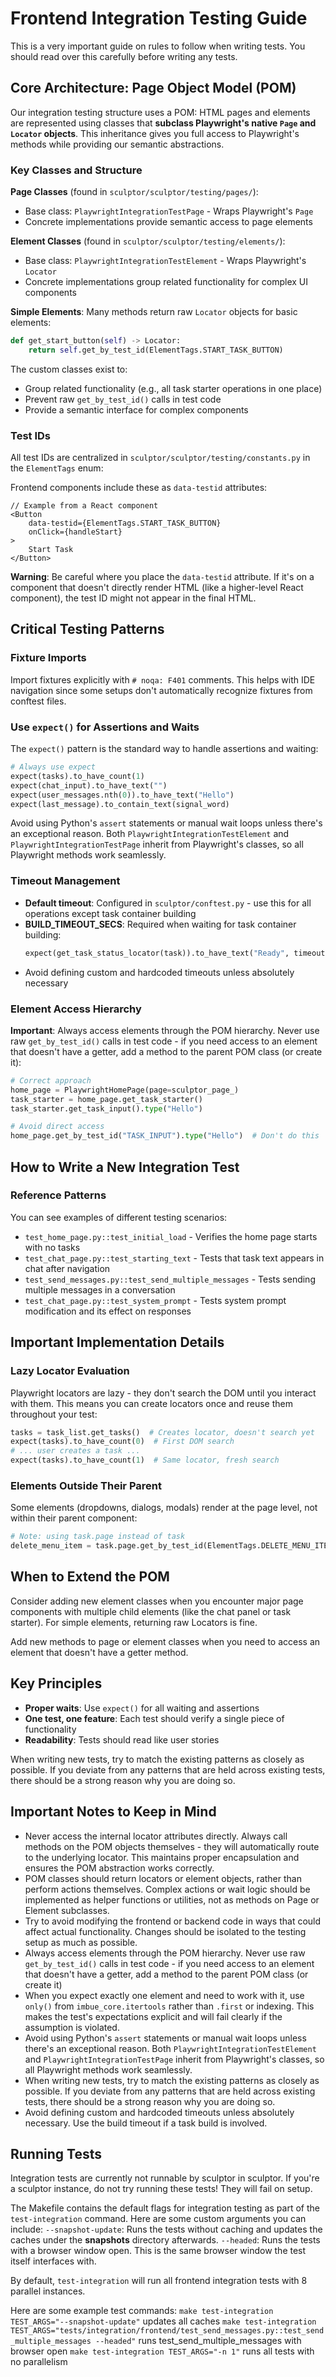 # Frontend Integration Testing Guide

This is a very important guide on rules to follow when writing tests. You should read over this carefully before writing any tests.

## Core Architecture: Page Object Model (POM)

Our integration testing structure uses a POM: HTML pages and elements are represented using classes that **subclass Playwright's native `Page` and `Locator` objects**. This inheritance gives you full access to Playwright's methods while providing our semantic abstractions.

### Key Classes and Structure

**Page Classes** (found in `sculptor/sculptor/testing/pages/`):
- Base class: `PlaywrightIntegrationTestPage` - Wraps Playwright's `Page`
- Concrete implementations provide semantic access to page elements

**Element Classes** (found in `sculptor/sculptor/testing/elements/`):
- Base class: `PlaywrightIntegrationTestElement` - Wraps Playwright's `Locator`
- Concrete implementations group related functionality for complex UI components

**Simple Elements**: Many methods return raw `Locator` objects for basic elements:
```python
def get_start_button(self) -> Locator:
    return self.get_by_test_id(ElementTags.START_TASK_BUTTON)
```

The custom classes exist to:
- Group related functionality (e.g., all task starter operations in one place)
- Prevent raw `get_by_test_id()` calls in test code
- Provide a semantic interface for complex components

### Test IDs

All test IDs are centralized in `sculptor/sculptor/testing/constants.py` in the `ElementTags` enum:

Frontend components include these as `data-testid` attributes:
```tsx
// Example from a React component
<Button
    data-testid={ElementTags.START_TASK_BUTTON}
    onClick={handleStart}
>
    Start Task
</Button>
```

**Warning**: Be careful where you place the `data-testid` attribute. If it's on a component that doesn't directly render HTML (like a higher-level React component), the test ID might not appear in the final HTML.

## Critical Testing Patterns

### Fixture Imports

Import fixtures explicitly with `# noqa: F401` comments. This helps with IDE navigation since some setups don't automatically recognize fixtures from conftest files.

### Use `expect()` for Assertions and Waits

The `expect()` pattern is the standard way to handle assertions and waiting:

```python
# Always use expect
expect(tasks).to_have_count(1)
expect(chat_input).to_have_text("")
expect(user_messages.nth(0)).to_have_text("Hello")
expect(last_message).to_contain_text(signal_word)
```

Avoid using Python's `assert` statements or manual wait loops unless there's an exceptional reason. Both `PlaywrightIntegrationTestElement` and `PlaywrightIntegrationTestPage` inherit from Playwright's classes, so all Playwright methods work seamlessly.

### Timeout Management

- **Default timeout**: Configured in `sculptor/conftest.py` - use this for all operations except task container building
- **BUILD_TIMEOUT_SECS**: Required when waiting for task container building:
  ```python
  expect(get_task_status_locator(task)).to_have_text("Ready", timeout=BUILD_TIMEOUT_SECS * 1000)
  ```
- Avoid defining custom and hardcoded timeouts unless absolutely necessary

### Element Access Hierarchy

**Important**: Always access elements through the POM hierarchy. Never use raw `get_by_test_id()` calls in test code - if you need access to an element that doesn't have a getter, add a method to the parent POM class (or create it):
```python
# Correct approach
home_page = PlaywrightHomePage(page=sculptor_page_)
task_starter = home_page.get_task_starter()
task_starter.get_task_input().type("Hello")

# Avoid direct access
home_page.get_by_test_id("TASK_INPUT").type("Hello")  # Don't do this
```

## How to Write a New Integration Test

### Reference Patterns

You can see examples of different testing scenarios:
- `test_home_page.py::test_initial_load` - Verifies the home page starts with no tasks
- `test_chat_page.py::test_starting_text` - Tests that task text appears in chat after navigation
- `test_send_messages.py::test_send_multiple_messages` - Tests sending multiple messages in a conversation
- `test_chat_page.py::test_system_prompt` - Tests system prompt modification and its effect on responses

## Important Implementation Details

### Lazy Locator Evaluation

Playwright locators are lazy - they don't search the DOM until you interact with them. This means you can create locators once and reuse them throughout your test:

```python
tasks = task_list.get_tasks()  # Creates locator, doesn't search yet
expect(tasks).to_have_count(0)  # First DOM search
# ... user creates a task ...
expect(tasks).to_have_count(1)  # Same locator, fresh search
```

### Elements Outside Their Parent

Some elements (dropdowns, dialogs, modals) render at the page level, not within their parent component:
```python
# Note: using task.page instead of task
delete_menu_item = task.page.get_by_test_id(ElementTags.DELETE_MENU_ITEM)
```

## When to Extend the POM

Consider adding new element classes when you encounter major page components with multiple child elements (like the chat panel or task starter). For simple elements, returning raw Locators is fine.

Add new methods to page or element classes when you need to access an element that doesn't have a getter method.

## Key Principles

- **Proper waits**: Use `expect()` for all waiting and assertions
- **One test, one feature**: Each test should verify a single piece of functionality
- **Readability**: Tests should read like user stories

When writing new tests, try to match the existing patterns as closely as possible. If you deviate from any patterns that are held across existing tests, there should be a strong reason why you are doing so.

## Important Notes to Keep in Mind
- Never access the internal locator attributes directly. Always call methods on the POM objects themselves - they will automatically route to the underlying locator. This maintains proper encapsulation and ensures the POM abstraction works correctly.
- POM classes should return locators or element objects, rather than perform actions themselves. Complex actions or wait logic should be implemented as helper functions or utilities, not as methods on Page or Element subclasses.
- Try to avoid modifying the frontend or backend code in ways that could affect actual functionality. Changes should be isolated to the testing setup as much as possible.
- Always access elements through the POM hierarchy. Never use raw `get_by_test_id()` calls in test code - if you need access to an element that doesn't have a getter, add a method to the parent POM class (or create it)
- When you expect exactly one element and need to work with it, use `only()` from `imbue_core.itertools` rather than `.first` or indexing. This makes the test's expectations explicit and will fail clearly if the assumption is violated.
- Avoid using Python's `assert` statements or manual wait loops unless there's an exceptional reason. Both `PlaywrightIntegrationTestElement` and `PlaywrightIntegrationTestPage` inherit from Playwright's classes, so all Playwright methods work seamlessly.
- When writing new tests, try to match the existing patterns as closely as possible. If you deviate from any patterns that are held across existing tests, there should be a strong reason why you are doing so.
- Avoid defining custom and hardcoded timeouts unless absolutely necessary. Use the build timeout if a task build is involved.


## Running Tests

Integration tests are currently not runnable by sculptor in sculptor. If you're a sculptor instance, do not try running these tests! They will fail on setup.

The Makefile contains the default flags for integration testing as part of the `test-integration` command. Here are some custom arguments you can include:
`--snapshot-update`: Runs the tests without caching and updates the caches under the __snapshots__ directory afterwards.
`--headed`: Runs the tests with a browser window open. This is the same browser window the test itself interfaces with.

By default, `test-integration` will run all frontend integration tests with 8 parallel instances.

Here are some example test commands:
`make test-integration TEST_ARGS="--snapshot-update"` updates all caches
`make test-integration TEST_ARGS="tests/integration/frontend/test_send_messages.py::test_send_multiple_messages --headed"` runs test_send_multiple_messages with browser open
`make test-integration TEST_ARGS="-n 1"` runs all tests with no parallelism
